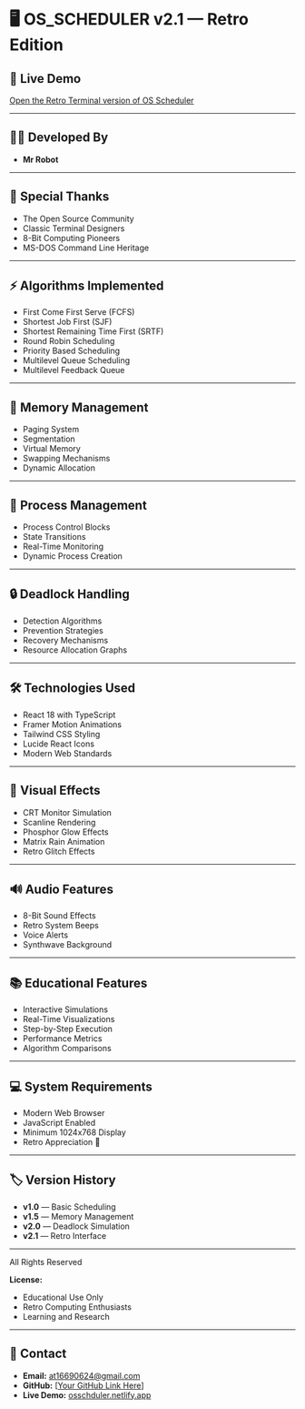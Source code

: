 # 🖥️ OS_SCHEDULER v2.1 — Retro Edition  


## 🔗 Live Demo  
[Open the Retro Terminal version of OS Scheduler](https://osschudlermain.netlify.app/)  

---
## 👨‍💻 Developed By  
- **Mr Robot**

---

## 🙌 Special Thanks  
- The Open Source Community  
- Classic Terminal Designers  
- 8-Bit Computing Pioneers  
- MS-DOS Command Line Heritage  

---

## ⚡ Algorithms Implemented  
- First Come First Serve (FCFS)  
- Shortest Job First (SJF)  
- Shortest Remaining Time First (SRTF)  
- Round Robin Scheduling  
- Priority Based Scheduling  
- Multilevel Queue Scheduling  
- Multilevel Feedback Queue  

---

## 🧠 Memory Management  
- Paging System  
- Segmentation  
- Virtual Memory  
- Swapping Mechanisms  
- Dynamic Allocation  

---

## 🔄 Process Management  
- Process Control Blocks  
- State Transitions  
- Real-Time Monitoring  
- Dynamic Process Creation  

---

## 🔒 Deadlock Handling  
- Detection Algorithms  
- Prevention Strategies  
- Recovery Mechanisms  
- Resource Allocation Graphs  

---

## 🛠️ Technologies Used  
- React 18 with TypeScript  
- Framer Motion Animations  
- Tailwind CSS Styling  
- Lucide React Icons  
- Modern Web Standards  

---

## 🎨 Visual Effects  
- CRT Monitor Simulation  
- Scanline Rendering  
- Phosphor Glow Effects  
- Matrix Rain Animation  
- Retro Glitch Effects  

---

## 🔊 Audio Features  
- 8-Bit Sound Effects  
- Retro System Beeps  
- Voice Alerts  
- Synthwave Background  

---

## 📚 Educational Features  
- Interactive Simulations  
- Real-Time Visualizations  
- Step-by-Step Execution  
- Performance Metrics  
- Algorithm Comparisons  

---

## 💻 System Requirements  
- Modern Web Browser  
- JavaScript Enabled  
- Minimum 1024x768 Display  
- Retro Appreciation 💾  

---

## 🏷️ Version History  
- **v1.0** — Basic Scheduling  
- **v1.5** — Memory Management  
- **v2.0** — Deadlock Simulation  
- **v2.1** — Retro Interface  

--- 
All Rights Reserved  

**License:**  
- Educational Use Only  
- Retro Computing Enthusiasts  
- Learning and Research  

---
## 📩 Contact  
- **Email:** at16690624@gmail.com  
- **GitHub:** [[Your GitHub Link Here](https://github.com/mrrobot232323)]  
- **Live Demo:** [osschduler.netlify.app]([https://osschudlermain.netlify.app/])  





